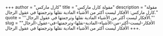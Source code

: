 +++
author = "كارل ماركس"
title = "مقولة كارل ماركس"
description = "مقولة كارل ماركس: الأفكار ليست أكثر من الأشياء المادية نقلها وترجمتها في عقول الرجال."
quote = '''الأفكار ليست أكثر من الأشياء المادية نقلها وترجمتها في عقول الرجال.'''
slug = "الأفكار-ليست-أكثر-من-الأشياء-المادية-نقلها-وترجمتها-في-عقول-الرجال"
+++
الأفكار ليست أكثر من الأشياء المادية نقلها وترجمتها في عقول الرجال.
